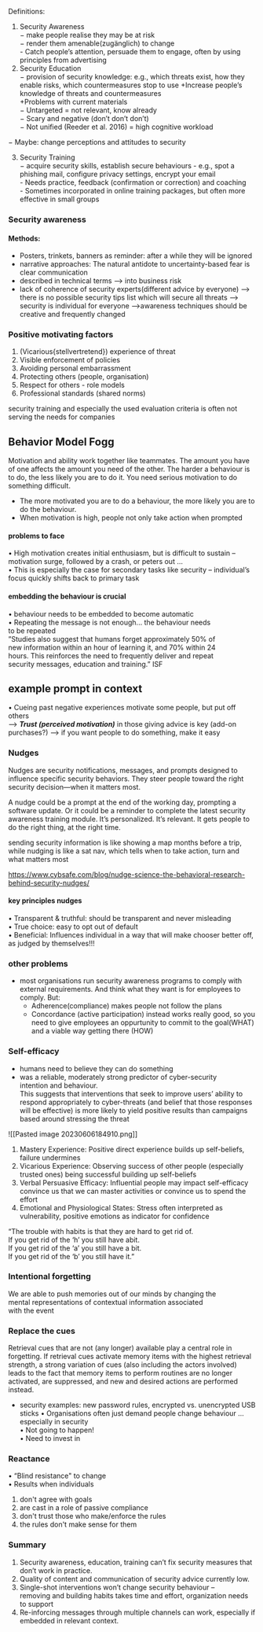 Definitions:
1. Security Awareness  
	− make people realise they may be at risk  
	− render them amenable(zugänglich) to change  
		- Catch people’s attention, persuade them to engage, often by using principles from advertising
2. Security Education  
	− provision of security knowledge: e.g., which threats exist, how they enable risks, which countermeasures stop to use 
		+Increase people’s knowledge of threats and countermeasures  
		+Problems with current materials  
			− Untargeted = not relevant, know already  
			− Scary and negative (don’t don’t don’t)  
			− Not unified (Reeder et al. 2016) = high cognitive workload
		
− Maybe: change perceptions and attitudes to security

3. Security Training  
	− acquire security skills, establish secure behaviours
		- e.g., spot a phishing mail, configure privacy settings, encrypt your email  
		- Needs practice, feedback (confirmation or correction) and  coaching  
		- Sometimes incorporated in online training packages, but often more effective in small groups
		



### Security awareness
#### Methods:
- Posters, trinkets, banners as reminder: after a while they will be ignored
- narrative approaches: The natural antidote to uncertainty-based fear is clear communication 
- described in technical terms –-> into business risk 
- lack of coherence of security experts(different advice by everyone) --> there is no possible security tips list which will secure all threats --> security is individual for everyone
-->awareness techniques should be creative and frequently changed


### Positive motivating factors
1. (Vicarious{stellvertretend}) experience of threat  
2. Visible enforcement of policies  
3. Avoiding personal embarrassment  
4. Protecting others (people, organisation)  
5. Respect for others - role models  
6. Professional standards (shared norms)



security training and especially the used evaluation criteria is often not serving the needs  for companies

## Behavior Model Fogg

Motivation and ability work together like teammates. The amount you have of one affects the amount you need of the other. The harder a behaviour is to do, the less likely you are to do it. You need serious motivation to do something difficult.

- The more motivated you are to do a behaviour, the more likely you are to do the behaviour.  
- When motivation is high, people not only take action when prompted

#### problems to face
• High motivation creates initial enthusiasm, but is difficult to sustain – motivation surge, followed by a crash, or peters out ...  
• This is especially the case for secondary tasks like security – individual’s focus quickly shifts back to primary task

#### embedding the behaviour is crucial
• behaviour needs to be embedded to become automatic  
• Repeating the message is not enough... the behaviour needs  
to be repeated  
”Studies also suggest that humans forget approximately 50% of  
new information within an hour of learning it, and 70% within 24  
hours. This reinforces the need to frequently deliver and repeat  
security messages, education and training.” ISF


## example prompt in context
• Cueing past negative experiences motivate some people, but put off others  
--> ***Trust (perceived motivation)*** in those giving advice is key (add-on purchases?)
--> if you want people to do something, make it easy


### Nudges
Nudges are security notifications, messages, and prompts designed to influence specific security behaviors. They steer people toward the right security decision—when it matters most.

A nudge could be a prompt at the end of the working day, prompting a software update. Or it could be a reminder to complete the latest security awareness training module. It’s personalized. It’s relevant. It gets people to do the right thing, at the right time.

sending security information is like showing a map months before a trip, while nudging is like a sat nav, which tells when to take action, turn and what matters most 

https://www.cybsafe.com/blog/nudge-science-the-behavioral-research-behind-security-nudges/

#### key principles nudges
• Transparent & truthful: should be transparent and never misleading  
• True choice: easy to opt out of default  
• Beneficial: Influences individual in a way that will make chooser better off, as judged by themselves!!!

### other problems
- most organisations run security awareness programs to comply with external requirements. And think what they want is for employees to comply. But:
	- Adherence(compliance) makes people not follow the plans 
	- Concordance (active participation) instead works really good, so you need to give employees an oppurtunity to commit to the goal(WHAT) and a viable way getting there (HOW)

### Self-efficacy
- humans need to believe they can do something 
- was a reliable, moderately strong predictor of cyber-security  
intention and behaviour.  
This suggests that interventions that seek to improve users’ ability to  respond appropriately to cyber-threats (and belief that those responses will be effective) is more likely to yield positive results than campaigns based around stressing the threat

![[Pasted image 20230606184910.png]]

1. Mastery Experience: Positive direct experience builds up self-beliefs, failure undermines  
2. Vicarious Experience: Observing success of other people (especially  trusted ones) being successful building up self-beliefs  
3. Verbal Persuasive Efficacy: Influential people may impact self-efficacy convince us that we can master activities or convince us to spend the effort  
4. Emotional and Physiological States: Stress often interpreted as vulnerability, positive emotions as indicator for confidence



“The trouble with habits is that they are hard to get rid of.  
If you get rid of the ‘h’ you still have abit.  
If you get rid of the ‘a’ you still have a bit.  
If you get rid of the ‘b’ you still have it.”

### Intentional forgetting
We are able to push memories out of our minds by changing the  
mental representations of contextual information associated  
with the event
### Replace the cues
Retrieval cues that are not (any longer) available play a central role in forgetting. If retrieval cues activate memory items with the highest retrieval strength, a strong variation of cues (also including the actors involved) leads to the fact that memory items to perform routines are no longer activated, are suppressed, and new and desired actions are performed instead.
- security examples: new password rules, encrypted vs. unencrypted USB sticks
• Organisations often just demand people change behaviour ... especially in security  
• Not going to happen!  
• Need to invest in

### Reactance
• “Blind resistance" to change  
• Results when individuals  
1. don't agree with goals  
2. are cast in a role of passive compliance  
3. don't trust those who make/enforce the rules  
4. the rules don't make sense for them

### Summary  
1. Security awareness, education, training can’t fix security measures that don’t work in practice.  
2. Quality of content and communication of security advice currently low.  
3. Single-shot interventions won’t change security behaviour –  
	removing and building habits takes time and effort, organization needs to support  
4. Re-inforcing messages through multiple channels can work,  especially if embedded in relevant context.